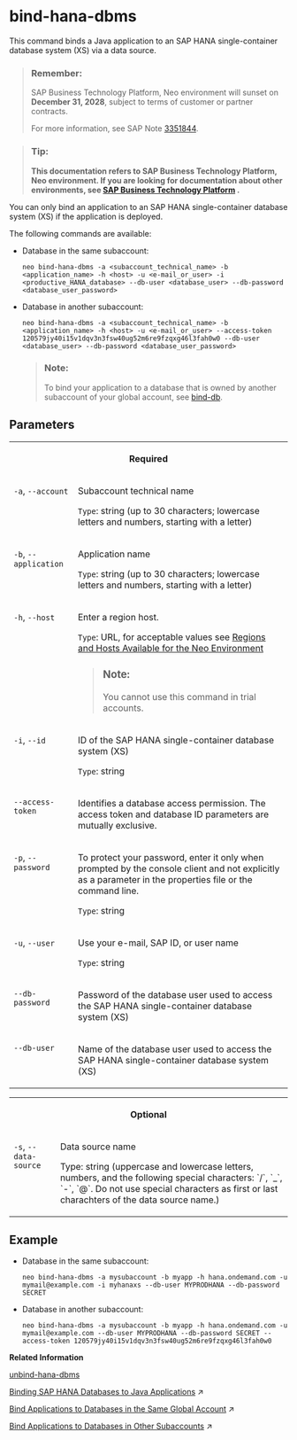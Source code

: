 <!-- loioaffa7822cef0400698c05d4f12f2e71f -->

# bind-hana-dbms

This command binds a Java application to an SAP HANA single-container database system \(XS\) via a data source.



> ### Remember:  
> SAP Business Technology Platform, Neo environment will sunset on **December 31, 2028**, subject to terms of customer or partner contracts.
> 
> For more information, see SAP Note [3351844](https://me.sap.com/notes/3351844).

> ### Tip:  
> **This documentation refers to SAP Business Technology Platform, Neo environment. If you are looking for documentation about other environments, see [SAP Business Technology Platform](https://help.sap.com/docs/btp/sap-business-technology-platform/sap-business-technology-platform?version=Cloud) .**



You can only bind an application to an SAP HANA single-container database system \(XS\) if the application is deployed.

The following commands are available:

-   Database in the same subaccount:

    ```
    neo bind-hana-dbms -a <subaccount_technical_name> -b <application_name> -h <host> -u <e-mail_or_user> -i <productive_HANA_database> --db-user <database_user> --db-password <database_user_password>
    ```

-   Database in another subaccount:

    ```
    neo bind-hana-dbms -a <subaccount_technical_name> -b <application_name> -h <host> -u <e-mail_or_user> --access-token 120579jy40i15v1dqv3n3fsw40ug52m6re9fzqxg46l3fah0w0 --db-user <database_user> --db-password <database_user_password>
    ```

    > ### Note:  
    > To bind your application to a database that is owned by another subaccount of your global account, see [bind-db](bind-db-2a4e62e.md).




## Parameters


<table>
<tr>
<th valign="top" colspan="2">

Required

</th>
</tr>
<tr>
<td valign="top">

`-a`, `--account`

</td>
<td valign="top">

Subaccount technical name

`Type`: string \(up to 30 characters; lowercase letters and numbers, starting with a letter\)

</td>
</tr>
<tr>
<td valign="top">

`-b`, `--application` 

</td>
<td valign="top">

Application name

`Type`: string \(up to 30 characters; lowercase letters and numbers, starting with a letter\)

</td>
</tr>
<tr>
<td valign="top">

`-h`, `--host`

</td>
<td valign="top">

Enter a region host.

`Type`: URL, for acceptable values see [Regions and Hosts Available for the Neo Environment](../10-concepts-neo/regions-and-hosts-available-for-the-neo-environment-d722f7c.md)

> ### Note:  
> You cannot use this command in trial accounts.



</td>
</tr>
<tr>
<td valign="top">

`-i`, `--id`

</td>
<td valign="top">

ID of the SAP HANA single-container database system \(XS\)

`Type`: string

</td>
</tr>
<tr>
<td valign="top">

`--access-token`

</td>
<td valign="top">

Identifies a database access permission. The access token and database ID parameters are mutually exclusive.

</td>
</tr>
<tr>
<td valign="top">

`-p`, `--password`

</td>
<td valign="top">

To protect your password, enter it only when prompted by the console client and not explicitly as a parameter in the properties file or the command line.

`Type`: string

</td>
</tr>
<tr>
<td valign="top">

`-u`, `--user`

</td>
<td valign="top">

Use your e-mail, SAP ID, or user name

`Type`: string

</td>
</tr>
<tr>
<td valign="top">

`--db-password`

</td>
<td valign="top">

Password of the database user used to access the SAP HANA single-container database system \(XS\)

</td>
</tr>
<tr>
<td valign="top">

`--db-user`

</td>
<td valign="top">

Name of the database user used to access the SAP HANA single-container database system \(XS\)

</td>
</tr>
</table>


<table>
<tr>
<th valign="top" colspan="2">

Optional

</th>
</tr>
<tr>
<td valign="top">

`-s`, `--data-source`

</td>
<td valign="top">

Data source name

Type: string \(uppercase and lowercase letters, numbers, and the following special characters: \`/\`, \`\_\`, \`-\`, \`@\`. Do not use special characters as first or last charachters of the data source name.\)

</td>
</tr>
</table>



## Example

-   Database in the same subaccount:

    ```
    neo bind-hana-dbms -a mysubaccount -b myapp -h hana.ondemand.com -u mymail@example.com -i myhanaxs --db-user MYPRODHANA --db-password SECRET
    ```

-   Database in another subaccount:

    ```
    neo bind-hana-dbms -a mysubaccount -b myapp -h hana.ondemand.com -u mymail@example.com --db-user MYPRODHANA --db-password SECRET --access-token 120579jy40i15v1dqv3n3fsw40ug52m6re9fzqxg46l3fah0w0
    ```


**Related Information**  


[unbind-hana-dbms](unbind-hana-dbms-de4022e.md "This command unbinds a productive SAP HANA database system from a Java application for a particular data source.")

[Binding SAP HANA Databases to Java Applications](https://help.sap.com/viewer/d4790b2de2f4429db6f3dff54e4d7b3a/Cloud/en-US/1742986c3cfa47099442aee0cf8df5e9.html "Establish a data source binding between your applications and the SAP HANA database in the Neo environment using the SAP BTP cockpit or the console client.") :arrow_upper_right:

[Bind Applications to Databases in the Same Global Account](https://help.sap.com/viewer/3fa880aa54b74110ae99ad01503fcd60/Cloud/en-US/907b1707dec64bd9bfcc85333ab4b65d.html "You use the cockpit or the console client in the Neo environment to bind a Java application that you deployed in one subaccount to an SAP ASE database that is owned by another subaccount.") :arrow_upper_right:

[Bind Applications to Databases in Other Subaccounts](https://help.sap.com/viewer/3fa880aa54b74110ae99ad01503fcd60/Cloud/en-US/667d7a43e38843988516e46923129b32.html "To bind applications to productive SAP ASE databases in other subaccounts, you use a remote access token that indicates that access to the database has been permitted.") :arrow_upper_right:

